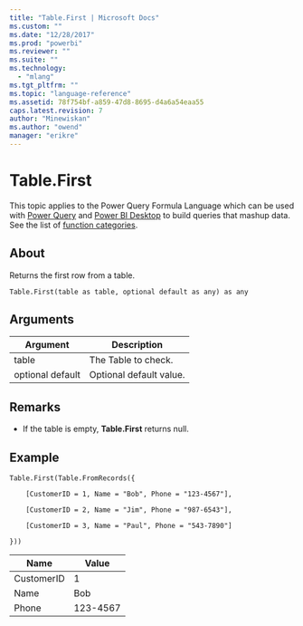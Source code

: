 ```yaml
---
title: "Table.First | Microsoft Docs"
ms.custom: ""
ms.date: "12/28/2017"
ms.prod: "powerbi"
ms.reviewer: ""
ms.suite: ""
ms.technology: 
  - "mlang"
ms.tgt_pltfrm: ""
ms.topic: "language-reference"
ms.assetid: 78f754bf-a859-47d8-8695-d4a6a54eaa55
caps.latest.revision: 7
author: "Minewiskan"
ms.author: "owend"
manager: "erikre"
---
```

# Table.First
This topic applies to the Power Query Formula Language which can be used with [Power Query](https://support.office.com/article/Introduction-to-Microsoft-Power-Query-for-Excel-6E92E2F4-2079-4E1F-BAD5-89F6269CD605) and [Power BI Desktop](http://go.microsoft.com/fwlink/p/?LinkId=618607) to build queries that mashup data. See the list of [function categories](https://msdn.microsoft.com/en-us/library/mt211003.aspx).  
  
## About  
Returns the first row from a table.  
  
```  
Table.First(table as table, optional default as any) as any  
```  
  
## Arguments  
  
|Argument|Description|  
|------------|---------------|  
|table|The Table to check.|  
|optional default|Optional default value.|  
  
## <a name="__toc360789480"></a>Remarks  
  
-   If the table is empty, **Table.First** returns null.  
  
## Example  
  
```  
Table.First(Table.FromRecords({  
  
    [CustomerID = 1, Name = "Bob", Phone = "123-4567"],  
  
    [CustomerID = 2, Name = "Jim", Phone = "987-6543"],  
  
    [CustomerID = 3, Name = "Paul", Phone = "543-7890"]  
  
}))  
```  
  
|Name|Value|  
|--------|---------|  
|CustomerID|1|  
|Name|Bob|  
|Phone|123-4567|  
  
